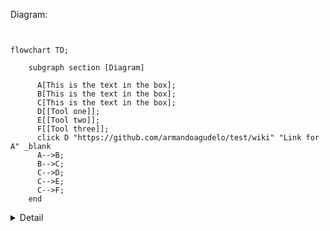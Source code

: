 Diagram:

```mermaid


flowchart TD;

    subgraph section [Diagram]

      A[This is the text in the box];
      B[This is the text in the box];
      C[This is the text in the box];
      D[[Tool one]];
      E[[Tool two]];
      F[[Tool three]];
      click D "https://github.com/armandoagudelo/test/wiki" "Link for A" _blank
      A-->B;
      B-->C;
      C-->D;
      C-->E;
      C-->F;
    end
```


<details><summary>Detail</summary>

#### Another section
<p>
Integer iaculis cursus lacus, commodo cursus lorem imperdiet eu. Quisque a dolor vestibulum, dapibus erat vitae, lacinia elit. Nam aliquam ipsum nec lacus condimentum porta. Maecenas scelerisque suscipit libero, eget sollicitudin dui eleifend sed. Suspendisse sagittis ipsum vel risus ullamcorper, non pharetra nisl fermentum. Pellentesque habitant morbi tristique senectus et netus et malesuada fames ac turpis egestas. Nulla vehicula augue vel eros malesuada, eu accumsan erat imperdiet. 
</p>
</details>
